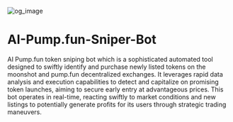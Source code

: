 
![og_image](https://github.com/user-attachments/assets/6f78b6ac-758c-4e12-81e9-d7903cae9e0f)

# AI-Pump.fun-Sniper-Bot
AI Pump.fun token sniping bot which is a sophisticated automated tool designed to swiftly identify and purchase newly listed tokens on the moonshot and pump.fun decentralized exchanges.
It leverages rapid data analysis and execution capabilities to detect and capitalize on promising token launches, aiming to secure early entry at advantageous prices. This bot operates in real-time, reacting swiftly to market conditions and new listings to potentially generate profits for its users through strategic trading maneuvers.


